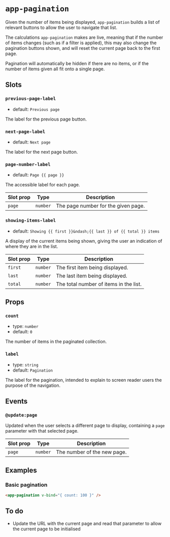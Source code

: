 # `app-pagination`

Given the number of items being displayed, `app-pagination` builds a list of relevant buttons to allow the user to navigate that list.

The calculations `app-pagination` makes are live, meaning that if the number of items changes (such as if a filter is applied), this may also change the pagination buttons shown, and will reset the current page back to the first page.

Pagination will automatically be hidden if there are no items, or if the number of items given all fit onto a single page.

## Slots

### `previous-page-label`

- default: `Previous page`

The label for the previous page button.

### `next-page-label`

- default: `Next page`

The label for the next page button.

### `page-number-label`

- default: `Page {{ page }}`

The accessible label for each page.

| Slot prop | Type | Description |
| --- | --- | --- |
| `page` | `number` | The page number for the given page. |

### `showing-items-label`

- default: `Showing {{ first }}&ndash;{{ last }} of {{ total }} items`

A display of the current items being shown, giving the user an indication of where they are in the list.

| Slot prop | Type | Description |
| --- | --- | --- |
| `first` | `number` | The first item being displayed. |
| `last` | `number` | The last item being displayed. |
| `total` | `number` | The total number of items in the list. |

## Props

### `count`

- type: `number`
- default: `0`

The number of items in the paginated collection.

### `label`

- type: `string`
- default: `Pagination`

The label for the pagination, intended to explain to screen reader users the purpose of the navigation.

## Events

### `@update:page`

Updated when the user selects a different page to display, containing a `page` parameter with that selected page.

| Slot prop | Type | Description |
| --- | --- | --- |
| `page` | `number` | The number of the new page. |

## Examples

### Basic pagination

```html
<app-pagination v-bind="{ count: 100 }" />
```

## To do

- Update the URL with the current page and read that parameter to allow the current page to be initialised

